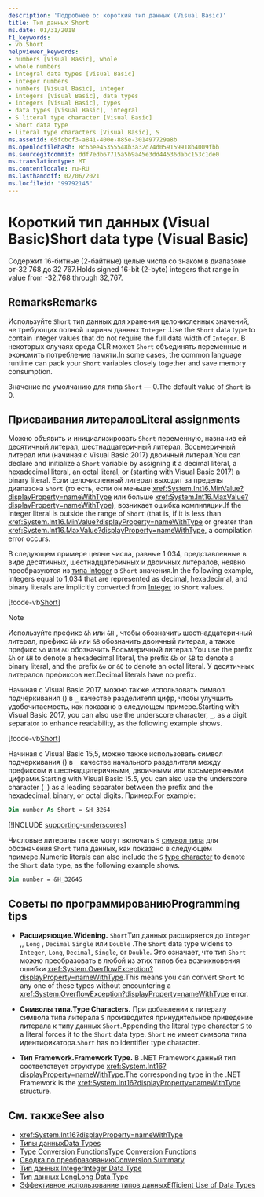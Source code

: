 ```yaml
---
description: 'Подробнее о: короткий тип данных (Visual Basic)'
title: Тип данных Short
ms.date: 01/31/2018
f1_keywords:
- vb.Short
helpviewer_keywords:
- numbers [Visual Basic], whole
- whole numbers
- integral data types [Visual Basic]
- integer numbers
- numbers [Visual Basic], integer
- integers [Visual Basic], data types
- integers [Visual Basic], types
- data types [Visual Basic], integral
- S literal type character [Visual Basic]
- Short data type
- literal type characters [Visual Basic], S
ms.assetid: 65fcbcf3-a841-400e-885e-301497729a8b
ms.openlocfilehash: 8c6bee45355548b3a32d74d059159918b4009fbb
ms.sourcegitcommit: ddf7edb67715a5b9a45e3dd44536dabc153c1de0
ms.translationtype: MT
ms.contentlocale: ru-RU
ms.lasthandoff: 02/06/2021
ms.locfileid: "99792145"
---
```

# <a name="short-data-type-visual-basic"></a><span data-ttu-id="6b311-103">Короткий тип данных (Visual Basic)</span><span class="sxs-lookup"><span data-stu-id="6b311-103">Short data type (Visual Basic)</span></span>

<span data-ttu-id="6b311-104">Содержит 16-битные (2-байтные) целые числа со знаком в диапазоне от-32 768 до 32 767.</span><span class="sxs-lookup"><span data-stu-id="6b311-104">Holds signed 16-bit (2-byte) integers that range in value from -32,768 through 32,767.</span></span>  
  
## <a name="remarks"></a><span data-ttu-id="6b311-105">Remarks</span><span class="sxs-lookup"><span data-stu-id="6b311-105">Remarks</span></span>  

 <span data-ttu-id="6b311-106">Используйте `Short` тип данных для хранения целочисленных значений, не требующих полной ширины данных `Integer` .</span><span class="sxs-lookup"><span data-stu-id="6b311-106">Use the `Short` data type to contain integer values that do not require the full data width of `Integer`.</span></span> <span data-ttu-id="6b311-107">В некоторых случаях среда CLR может `Short` объединять переменные и экономить потребление памяти.</span><span class="sxs-lookup"><span data-stu-id="6b311-107">In some cases, the common language runtime can pack your `Short` variables closely together and save memory consumption.</span></span>  
  
 <span data-ttu-id="6b311-108">Значение по умолчанию для типа `Short` — 0.</span><span class="sxs-lookup"><span data-stu-id="6b311-108">The default value of `Short` is 0.</span></span>  
  
## <a name="literal-assignments"></a><span data-ttu-id="6b311-109">Присваивания литералов</span><span class="sxs-lookup"><span data-stu-id="6b311-109">Literal assignments</span></span>

<span data-ttu-id="6b311-110">Можно объявить и инициализировать `Short` переменную, назначив ей десятичный литерал, шестнадцатеричный литерал, Восьмеричный литерал или (начиная с Visual Basic 2017) двоичный литерал.</span><span class="sxs-lookup"><span data-stu-id="6b311-110">You can declare and initialize a `Short` variable by assigning it a decimal literal, a hexadecimal literal, an octal literal, or (starting with Visual Basic 2017) a binary literal.</span></span> <span data-ttu-id="6b311-111">Если целочисленный литерал выходит за пределы диапазона `Short` (то есть, если он меньше <xref:System.Int16.MinValue?displayProperty=nameWithType> или больше <xref:System.Int16.MaxValue?displayProperty=nameWithType>), возникает ошибка компиляции.</span><span class="sxs-lookup"><span data-stu-id="6b311-111">If the integer literal is outside the range of `Short` (that is, if it is less than <xref:System.Int16.MinValue?displayProperty=nameWithType> or greater than <xref:System.Int16.MaxValue?displayProperty=nameWithType>, a compilation error occurs.</span></span>

<span data-ttu-id="6b311-112">В следующем примере целые числа, равные 1 034, представленные в виде десятичных, шестнадцатеричных и двоичных литералов, неявно преобразуются из [типа Integer](integer-data-type.md) в `Short` значения.</span><span class="sxs-lookup"><span data-stu-id="6b311-112">In the following example, integers equal to 1,034 that are represented as decimal, hexadecimal, and binary literals are implicitly converted from [Integer](integer-data-type.md) to `Short` values.</span></span>

[!code-vb[Short](../../../../samples/snippets/visualbasic/language-reference/data-types/numeric-literals.vb#Short)]

> [!NOTE]
> <span data-ttu-id="6b311-113">Используйте префикс `&h` или `&H` , чтобы обозначить шестнадцатеричный литерал, префикс `&b` или `&B` обозначить двоичный литерал, а также префикс `&o` или `&O` обозначить Восьмеричный литерал.</span><span class="sxs-lookup"><span data-stu-id="6b311-113">You use the prefix `&h` or `&H` to denote a hexadecimal literal, the prefix `&b` or `&B` to denote a binary literal, and the prefix `&o` or `&O` to denote an octal literal.</span></span> <span data-ttu-id="6b311-114">У десятичных литералов префиксов нет.</span><span class="sxs-lookup"><span data-stu-id="6b311-114">Decimal literals have no prefix.</span></span>

<span data-ttu-id="6b311-115">Начиная с Visual Basic 2017, можно также использовать символ подчеркивания () в `_` качестве разделителя цифр, чтобы улучшить удобочитаемость, как показано в следующем примере.</span><span class="sxs-lookup"><span data-stu-id="6b311-115">Starting with Visual Basic 2017, you can also use the underscore character, `_`, as a digit separator to enhance readability, as the following example shows.</span></span>

[!code-vb[Short](../../../../samples/snippets/visualbasic/language-reference/data-types/numeric-literals.vb#ShortS)]

<span data-ttu-id="6b311-116">Начиная с Visual Basic 15,5, можно также использовать символ подчеркивания () в `_` качестве начального разделителя между префиксом и шестнадцатеричными, двоичными или восьмеричными цифрами.</span><span class="sxs-lookup"><span data-stu-id="6b311-116">Starting with Visual Basic 15.5, you can also use the underscore character (`_`) as a leading separator between the prefix and the hexadecimal, binary, or octal digits.</span></span> <span data-ttu-id="6b311-117">Пример:</span><span class="sxs-lookup"><span data-stu-id="6b311-117">For example:</span></span>

```vb
Dim number As Short = &H_3264
```

[!INCLUDE [supporting-underscores](../../../../includes/vb-separator-langversion.md)]

<span data-ttu-id="6b311-118">Числовые литералы также могут включать `S` [символ типа](../../programming-guide/language-features/data-types/type-characters.md) для обозначения `Short` типа данных, как показано в следующем примере.</span><span class="sxs-lookup"><span data-stu-id="6b311-118">Numeric literals can also include the `S` [type character](../../programming-guide/language-features/data-types/type-characters.md) to denote the `Short` data type, as the following example shows.</span></span>

```vb
Dim number = &H_3264S
```

## <a name="programming-tips"></a><span data-ttu-id="6b311-119">Советы по программированию</span><span class="sxs-lookup"><span data-stu-id="6b311-119">Programming tips</span></span>

- <span data-ttu-id="6b311-120">**Расширяющие.**</span><span class="sxs-lookup"><span data-stu-id="6b311-120">**Widening.**</span></span> <span data-ttu-id="6b311-121">`Short`Тип данных расширяется до `Integer` ,, `Long` , `Decimal` `Single` или `Double` .</span><span class="sxs-lookup"><span data-stu-id="6b311-121">The `Short` data type widens to `Integer`, `Long`, `Decimal`, `Single`, or `Double`.</span></span> <span data-ttu-id="6b311-122">Это означает, что тип `Short` можно преобразовать в любой из этих типов без возникновения ошибки <xref:System.OverflowException?displayProperty=nameWithType>.</span><span class="sxs-lookup"><span data-stu-id="6b311-122">This means you can convert `Short` to any one of these types without encountering a <xref:System.OverflowException?displayProperty=nameWithType> error.</span></span>  
  
- <span data-ttu-id="6b311-123">**Символы типа.**</span><span class="sxs-lookup"><span data-stu-id="6b311-123">**Type Characters.**</span></span> <span data-ttu-id="6b311-124">При добавлении к литералу символа типа литерала `S` производится принудительное приведение литерала к типу данных `Short`.</span><span class="sxs-lookup"><span data-stu-id="6b311-124">Appending the literal type character `S` to a literal forces it to the `Short` data type.</span></span> <span data-ttu-id="6b311-125">`Short` не имеет символа типа идентификатора.</span><span class="sxs-lookup"><span data-stu-id="6b311-125">`Short` has no identifier type character.</span></span>  
  
- <span data-ttu-id="6b311-126">**Тип Framework.**</span><span class="sxs-lookup"><span data-stu-id="6b311-126">**Framework Type.**</span></span> <span data-ttu-id="6b311-127">В .NET Framework данный тип соответствует структуре <xref:System.Int16?displayProperty=nameWithType>.</span><span class="sxs-lookup"><span data-stu-id="6b311-127">The corresponding type in the .NET Framework is the <xref:System.Int16?displayProperty=nameWithType> structure.</span></span>  
  
## <a name="see-also"></a><span data-ttu-id="6b311-128">См. также</span><span class="sxs-lookup"><span data-stu-id="6b311-128">See also</span></span>

- <xref:System.Int16?displayProperty=nameWithType>
- [<span data-ttu-id="6b311-129">Типы данных</span><span class="sxs-lookup"><span data-stu-id="6b311-129">Data Types</span></span>](index.md)
- [<span data-ttu-id="6b311-130">Type Conversion Functions</span><span class="sxs-lookup"><span data-stu-id="6b311-130">Type Conversion Functions</span></span>](../functions/type-conversion-functions.md)
- [<span data-ttu-id="6b311-131">Сводка по преобразованию</span><span class="sxs-lookup"><span data-stu-id="6b311-131">Conversion Summary</span></span>](../keywords/conversion-summary.md)
- [<span data-ttu-id="6b311-132">Тип данных Integer</span><span class="sxs-lookup"><span data-stu-id="6b311-132">Integer Data Type</span></span>](integer-data-type.md)
- [<span data-ttu-id="6b311-133">Тип данных Long</span><span class="sxs-lookup"><span data-stu-id="6b311-133">Long Data Type</span></span>](long-data-type.md)
- [<span data-ttu-id="6b311-134">Эффективное использование типов данных</span><span class="sxs-lookup"><span data-stu-id="6b311-134">Efficient Use of Data Types</span></span>](../../programming-guide/language-features/data-types/efficient-use-of-data-types.md)
